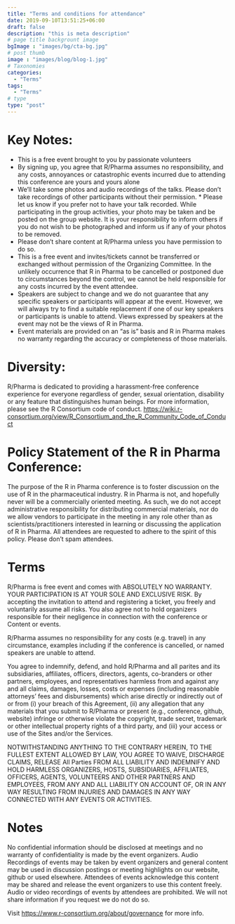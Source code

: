 ```yaml
---
title: "Terms and conditions for attendance"
date: 2019-09-10T13:51:25+06:00
draft: false
description: "this is meta description"
# page title backgrount image
bgImage : "images/bg/cta-bg.jpg"
# post thumb
image : "images/blog/blog-1.jpg"
# Taxonomies
categories:
  - "Terms"
tags:
  - "Terms"
# type
type: "post"
---
```


# Key Notes:

* This is a free event brought to you by passionate volunteers
* By signing up, you agree that R/Pharma assumes no responsibility, and any
costs, annoyances or catastrophic events incurred due to attending this
conference are yours and yours alone
* We’ll take some photos and audio recordings of the talks. Please don’t
take recordings of other participants without their permission. * Please let us
know if you prefer not to have your talk recorded. While participating in the
group activities, your photo may be taken and be posted on the group website.
It is your responsibility to inform others if you do not wish to be photographed
and inform us if any of your photos to be removed.
* Please don’t share content at R/Pharma unless you have permission to do so.
* This is a free event and invites/tickets cannot be transferred or exchanged
without permission of the Organizing Committee. In the unlikely occurrence
that R in Pharma to be cancelled or postponed due to circumstances beyond
the control, we cannot be held responsible for any costs incurred
by the event attendee.
* Speakers are subject to change and we do not guarantee that any
specific speakers or participants will appear at the event. However,
we will always try to find a suitable replacement if one of our key
speakers or participants is unable to attend. Views expressed by speakers
at the event may not be the views of R in Pharma.
* Event materials are provided on an “as is” basis and R in Pharma makes
no warranty regarding the accuracy or completeness of those materials.

# Diversity:

R/Pharma is dedicated to providing a harassment-free conference experience
for everyone regardless of gender, sexual orientation, disability or any
feature that distinguishes human beings. For more information, please see
the R Consortium
code of conduct. https://wiki.r-consortium.org/view/R_Consortium_and_the_R_Community_Code_of_Conduct


# Policy Statement of the R in Pharma Conference:

The purpose of the R in Pharma conference is to foster discussion on the use of
R in the pharmaceutical industry. R in Pharma is not, and hopefully never will
be a commercially oriented meeting. As such, we do not accept administrative
responsibility for distributing commercial materials, nor do we allow vendors
to participate in the meeting in any role other than as scientists/practitioners
interested in learning or discussing the application of R in Pharma. All attendees
are requested to adhere to the spirit of this policy. Please don’t spam attendees.

# Terms
R/Pharma is free event and comes with ABSOLUTELY NO WARRANTY. YOUR PARTICIPATION
IS AT YOUR SOLE AND EXCLUSIVE RISK. By accepting the invitation to attend and
registering a ticket, you freely and voluntarily assume all risks. You also
agree not to hold organizers responsible for their negligence in connection
with the conference or Content or events.

R/Pharma assumes no responsibility for any costs (e.g. travel) in any circumstance,
examples including if the conference is cancelled, or named speakers are unable to attend.

You agree to indemnify, defend, and hold R/Pharma and all parites and its
subsidiaries, affiliates, officers, directors, agents, co-branders or other
partners, employees, and representatives harmless from and against any and
all claims, damages, losses, costs or expenses (including reasonable attorneys’
  fees and disbursements) which arise directly or indirectly out of or from (i)
  your breach of this Agreement, (ii) any allegation that any materials that you
  submit to R/Pharma or present (e.g., conference, github, website) infringe or
  otherwise violate the copyright, trade secret, trademark or other intellectual
  property rights of a third party, and (iii) your access or use of the Sites
  and/or the Services.

NOTWITHSTANDING ANYTHING TO THE CONTRARY HEREIN, TO THE FULLEST EXTENT
ALLOWED BY LAW, YOU AGREE TO WAIVE, DISCHARGE CLAIMS, RELEASE All Parties
FROM ALL LIABILITY AND INDEMNIFY AND HOLD HARMLESS ORGANIZERS, HOSTS,
SUBSIDIARIES, AFFILIATES, OFFICERS, AGENTS, VOLUNTEERS AND OTHER PARTNERS
AND EMPLOYEES, FROM ANY AND ALL LIABILITY ON ACCOUNT OF, OR IN ANY WAY
RESULTING FROM INJURIES AND DAMAGES IN ANY WAY CONNECTED WITH ANY
EVENTS OR ACTIVITIES.

# Notes
No confidential information should be disclosed at meetings and no warranty of
confidentiality is made by the event organizers. Audio Recordings of events
may be taken by event organizers and general content may be used in discussion
postings or meeting highlights on our website, github or used elsewhere.
Attendees of events acknowledge this content may be shared and release the
event organizers to use this content freely. Audio or video recordings of
events by attendees are prohibited. We will not share information if you
request we do not do so.

Visit https://www.r-consortium.org/about/governance for more info.
